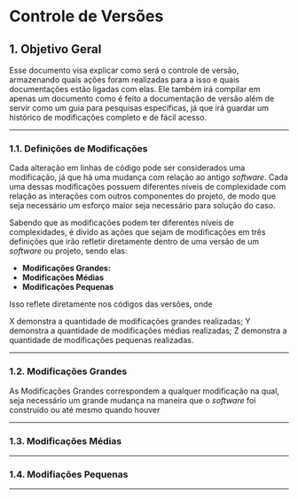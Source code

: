 # Controle de Versões

## 1. Objetivo Geral

Esse documento visa explicar como será o controle de versão, armazenando quais ações foram realizadas para a isso e quais documentações estão ligadas com elas. Ele também irá compilar em apenas um documento como é feito a documentação de versão além de servir como um guia para pesquisas específicas, já que irá guardar um histórico de modificações completo e de fácil acesso.

---

### 1.1. Definições de Modificações

Cada alteração em linhas de código pode ser considerados uma modificação, já que há uma mudança com relação ao antigo *software*. Cada uma dessas modificações possuem diferentes níveis de complexidade com relação as interações com outros componentes do projeto, de modo que seja necessário um esforço maior seja necessário para solução do caso.

Sabendo que as modificações podem ter diferentes níveis de complexidades, é divido as ações que sejam de modificações em três definições que irão refletir diretamente dentro de uma versão de um *software* ou projeto, sendo elas:

- **Modificações Grandes:**
- **Modificações Médias**
- **Modificações Pequenas**

Isso reflete diretamente nos códigos das versões, onde 

X demonstra a quantidade de modificações grandes realizadas;
Y demonstra a quantidade de modificações médias realizadas;
Z demonstra a quantidade de modificações pequenas realizadas.

---

### 1.2. Modificações Grandes

As Modificações Grandes correspondem a qualquer modificação na qual, seja necessário um grande mudança na maneira que o *software* foi construído ou até mesmo quando houver 

---


### 1.3. Modificações Médias

---

### 1.4. Modifiações Pequenas

---
